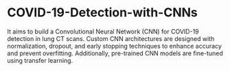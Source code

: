 # COVID-19-Detection-with-CNNs

It aims to build a Convolutional Neural Network (CNN) for COVID-19 detection in lung CT scans. Custom CNN architectures are designed with normalization, dropout, and early stopping techniques to enhance accuracy and prevent overfitting. Additionally, pre-trained CNN models are fine-tuned using transfer learning.
